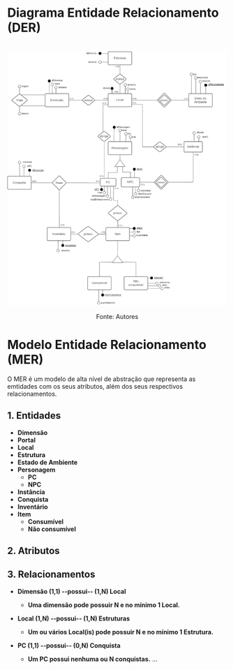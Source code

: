 # Diagrama Entidade Relacionamento (DER)

<!-- Descrição -->

<br/>

<div style="text-align: center">
    <img src='./imagens/diagramaEntidadeRelacionamento.png'>
    <p>Fonte: Autores</p>
</div>

# Modelo Entidade Relacionamento (MER)

O MER é um modelo de alta nível de abstração que representa as emtidades com os seus atributos, além dos seus respectivos relacionamentos.

## 1. Entidades
- **Dimensão**
- **Portal**
- **Local**
- **Estrutura**
- **Estado de Ambiente**
- **Personagem**
    - **PC**
    - **NPC**
- **Instância**
- **Conquista**
- **Inventário**
- **Item**
    - **Consumível**
    - **Não consumível**
## 2. Atributos

## 3. Relacionamentos

- **Dimensão (1,1) --possui-- (1,N) Local**

    - **Uma dimensão pode possuir N e no mínimo 1 Local.**

- **Local (1,N) --possui-- (1,N) Estruturas**

    - **Um ou vários Local(is) pode possuir N e no mínimo 1 Estrutura.**

- **PC (1,1) --possui-- (0,N) Conquista**

    - **Um PC possui nenhuma ou N conquistas.**
...